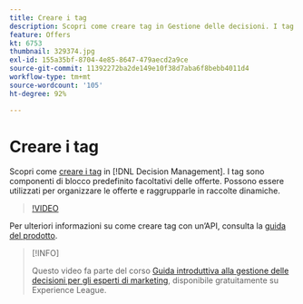 ```yaml
---
title: Creare i tag
description: Scopri come creare tag in Gestione delle decisioni. I tag sono componenti di base facoltativi delle offerte.
feature: Offers
kt: 6753
thumbnail: 329374.jpg
exl-id: 155a35bf-8704-4e85-8647-479aecd2a9ce
source-git-commit: 11392272ba2de149e10f38d7aba6f8bebb4011d4
workflow-type: tm+mt
source-wordcount: '105'
ht-degree: 92%

---
```


# Creare i tag

Scopri come [creare i tag](https://experienceleague.adobe.com/docs/journey-optimizer/using/offer-decisioniong/create-components/creating-tags.html?lang=it) in [!DNL Decision Management]. I tag sono componenti di blocco predefinito facoltativi delle offerte. Possono essere utilizzati per organizzare le offerte e raggrupparle in raccolte dinamiche.

>[!VIDEO](https://video.tv.adobe.com/v/329374?quality=12&learn=on)

Per ulteriori informazioni su come creare tag con un’API, consulta la [guida del prodotto](https://experienceleague.adobe.com/docs/journey-optimizer/using/offer-decisioniong/api-reference/offers-api/tags/create.html?lang=it).

>[!INFO]
>
> Questo video fa parte del corso [Guida introduttiva alla gestione delle decisioni per gli esperti di marketing](https://experienceleague.adobe.com/?recommended=ExperiencePlatform-U-1-2020.1.offerdecisioning), disponibile gratuitamente su Experience League.
